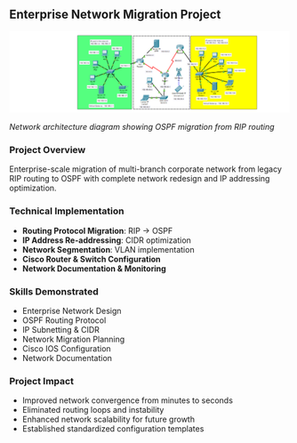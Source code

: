 ## Enterprise Network Migration Project

![Migration Architecture](https://raw.githubusercontent.com/russel2624/russel2624.github.io/main/enterprise-migration-architecture.png)

*Network architecture diagram showing OSPF migration from RIP routing*

### **Project Overview**
Enterprise-scale migration of multi-branch corporate network from legacy RIP routing to OSPF with complete network redesign and IP addressing optimization.

### **Technical Implementation**
- **Routing Protocol Migration**: RIP → OSPF
- **IP Address Re-addressing**: CIDR optimization
- **Network Segmentation**: VLAN implementation
- **Cisco Router & Switch Configuration**
- **Network Documentation & Monitoring**

### **Skills Demonstrated**
- Enterprise Network Design
- OSPF Routing Protocol
- IP Subnetting & CIDR
- Network Migration Planning
- Cisco IOS Configuration
- Network Documentation

### **Project Impact**
- Improved network convergence from minutes to seconds
- Eliminated routing loops and instability
- Enhanced network scalability for future growth
- Established standardized configuration templates
